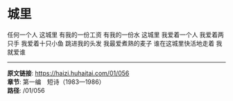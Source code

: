 # 城里

任何一个人
这城里
有我的一份工资
有我的一份水
这城里
我爱着一个人
我爱着两只手
我爱着十只小鱼
跳进我的头发
我最爱煮熟的麦子
谁在这城里快活地走着
我就爱谁

---

**原文链接**: https://haizi.huhaitai.com/01/056  
**章节**: 第一编　短诗（1983—1986）  
**路径**: /01/056
